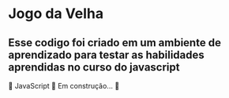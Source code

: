 # Jogo da Velha 
## Esse codigo foi criado em um ambiente de aprendizado para testar as habilidades aprendidas no curso do javascript
🚧  JavaScript 🚀 Em construção...  🚧
<!--<p align="center"><img src="http://img.shields.io/static/v1?label=STATUS&message=EM%20DESENVOLVIMENTO&color=GREEN&style=for-the-badge"/></p> 
